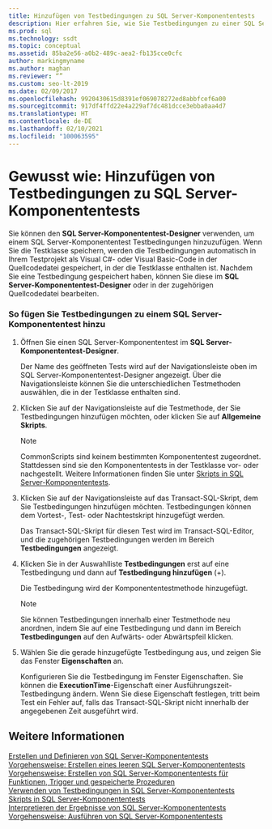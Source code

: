 ```yaml
---
title: Hinzufügen von Testbedingungen zu SQL Server-Komponententests
description: Hier erfahren Sie, wie Sie Testbedingungen zu einer SQL Server-Komponente hinzufügen. Dabei wird gezeigt, wie Sie hierfür den SQL Server-Komponententest-Designer verwenden.
ms.prod: sql
ms.technology: ssdt
ms.topic: conceptual
ms.assetid: 85ba2e56-a0b2-489c-aea2-fb135cce0cfc
author: markingmyname
ms.author: maghan
ms.reviewer: “”
ms.custom: seo-lt-2019
ms.date: 02/09/2017
ms.openlocfilehash: 9920430615d8391ef069078272ed8abbfcef6a00
ms.sourcegitcommit: 917df4ffd22e4a229af7dc481dcce3ebba0aa4d7
ms.translationtype: HT
ms.contentlocale: de-DE
ms.lasthandoff: 02/10/2021
ms.locfileid: "100063595"
---
```

# <a name="how-to-add-test-conditions-to-sql-server-unit-tests"></a>Gewusst wie: Hinzufügen von Testbedingungen zu SQL Server-Komponententests

Sie können den **SQL Server-Komponententest-Designer** verwenden, um einem SQL Server-Komponententest Testbedingungen hinzuzufügen. Wenn Sie die Testklasse speichern, werden die Testbedingungen automatisch in Ihrem Testprojekt als Visual C\#- oder Visual Basic-Code in der Quellcodedatei gespeichert, in der die Testklasse enthalten ist. Nachdem Sie eine Testbedingung gespeichert haben, können Sie diese im **SQL Server-Komponententest-Designer** oder in der zugehörigen Quellcodedatei bearbeiten.  
  
### <a name="to-add-test-conditions-to-a-sql-server-unit-test"></a>So fügen Sie Testbedingungen zu einem SQL Server-Komponententest hinzu  
  
1.  Öffnen Sie einen SQL Server-Komponententest im **SQL Server-Komponententest-Designer**.  
  
    Der Name des geöffneten Tests wird auf der Navigationsleiste oben im SQL Server-Komponententest-Designer angezeigt. Über die Navigationsleiste können Sie die unterschiedlichen Testmethoden auswählen, die in der Testklasse enthalten sind.  
  
2.  Klicken Sie auf der Navigationsleiste auf die Testmethode, der Sie Testbedingungen hinzufügen möchten, oder klicken Sie auf **Allgemeine Skripts**.  
  
    > [!NOTE]  
    > CommonScripts sind keinem bestimmten Komponententest zugeordnet. Stattdessen sind sie den Komponententests in der Testklasse vor- oder nachgestellt. Weitere Informationen finden Sie unter [Skripts in SQL Server-Komponententests](../ssdt/scripts-in-sql-server-unit-tests.md).  
  
3.  Klicken Sie auf der Navigationsleiste auf das Transact\-SQL-Skript, dem Sie Testbedingungen hinzufügen möchten. Testbedingungen können dem Vortest-, Test- oder Nachtestskript hinzugefügt werden.  
  
    Das Transact\-SQL-Skript für diesen Test wird im Transact\-SQL-Editor, und die zugehörigen Testbedingungen werden im Bereich **Testbedingungen** angezeigt.  
  
4.  Klicken Sie in der Auswahlliste **Testbedingungen** erst auf eine Testbedingung und dann auf **Testbedingung hinzufügen** (+).  
  
    Die Testbedingung wird der Komponententestmethode hinzugefügt.  
  
    > [!NOTE]  
    > Sie können Testbedingungen innerhalb einer Testmethode neu anordnen, indem Sie auf eine Testbedingung und dann im Bereich **Testbedingungen** auf den Aufwärts- oder Abwärtspfeil klicken.  
  
5.  Wählen Sie die gerade hinzugefügte Testbedingung aus, und zeigen Sie das Fenster **Eigenschaften** an.  
  
    Konfigurieren Sie die Testbedingung im Fenster Eigenschaften. Sie können die **ExecutionTime**-Eigenschaft einer Ausführungszeit-Testbedingung ändern. Wenn Sie diese Eigenschaft festlegen, tritt beim Test ein Fehler auf, falls das Transact\-SQL-Skript nicht innerhalb der angegebenen Zeit ausgeführt wird.  
  
## <a name="see-also"></a>Weitere Informationen  
[Erstellen und Definieren von SQL Server-Komponententests](../ssdt/creating-and-defining-sql-server-unit-tests.md)  
[Vorgehensweise: Erstellen eines leeren SQL Server-Komponententests](../ssdt/how-to-create-an-empty-sql-server-unit-test.md)  
[Vorgehensweise: Erstellen von SQL Server-Komponententests für Funktionen, Trigger und gespeicherte Prozeduren](../ssdt/how-to-create-unit-tests-for-functions-triggers-stored-procedures.md)  
[Verwenden von Testbedingungen in SQL Server-Komponententests](../ssdt/using-test-conditions-in-sql-server-unit-tests.md)  
[Skripts in SQL Server-Komponententests](../ssdt/scripts-in-sql-server-unit-tests.md)  
[Interpretieren der Ergebnisse von SQL Server-Komponententests](../ssdt/interpreting-sql-server-unit-test-results.md)  
[Vorgehensweise: Ausführen von SQL Server-Komponententests](../ssdt/how-to-run-sql-server-unit-tests.md)  
  
